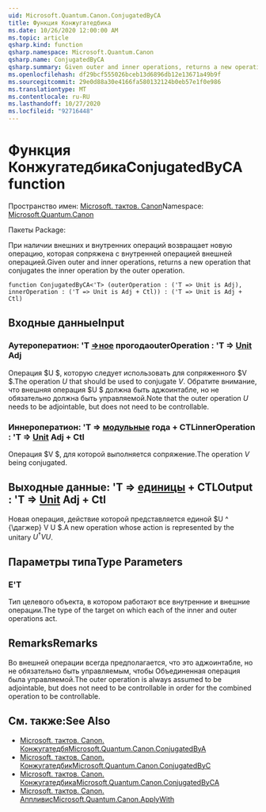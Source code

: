 ```yaml
---
uid: Microsoft.Quantum.Canon.ConjugatedByCA
title: Функция Конжугатедбика
ms.date: 10/26/2020 12:00:00 AM
ms.topic: article
qsharp.kind: function
qsharp.namespace: Microsoft.Quantum.Canon
qsharp.name: ConjugatedByCA
qsharp.summary: Given outer and inner operations, returns a new operation that conjugates the inner operation by the outer operation.
ms.openlocfilehash: df29bcf555026bceb13d6896db12e13671a49b9f
ms.sourcegitcommit: 29e0d88a30e4166fa580132124b0eb57e1f0e986
ms.translationtype: MT
ms.contentlocale: ru-RU
ms.lasthandoff: 10/27/2020
ms.locfileid: "92716448"
---
```

# <a name="conjugatedbyca-function"></a><span data-ttu-id="40265-102">Функция Конжугатедбика</span><span class="sxs-lookup"><span data-stu-id="40265-102">ConjugatedByCA function</span></span>

<span data-ttu-id="40265-103">Пространство имен: [Microsoft. тактов. Canon](xref:Microsoft.Quantum.Canon)</span><span class="sxs-lookup"><span data-stu-id="40265-103">Namespace: [Microsoft.Quantum.Canon](xref:Microsoft.Quantum.Canon)</span></span>

<span data-ttu-id="40265-104">Пакеты [](https://nuget.org/packages/)</span><span class="sxs-lookup"><span data-stu-id="40265-104">Package: [](https://nuget.org/packages/)</span></span>


<span data-ttu-id="40265-105">При наличии внешних и внутренних операций возвращает новую операцию, которая сопряжена с внутренней операцией внешней операцией.</span><span class="sxs-lookup"><span data-stu-id="40265-105">Given outer and inner operations, returns a new operation that conjugates the inner operation by the outer operation.</span></span>

```qsharp
function ConjugatedByCA<'T> (outerOperation : ('T => Unit is Adj), innerOperation : ('T => Unit is Adj + Ctl)) : ('T => Unit is Adj + Ctl)
```


## <a name="input"></a><span data-ttu-id="40265-106">Входные данные</span><span class="sxs-lookup"><span data-stu-id="40265-106">Input</span></span>

### <a name="outeroperation--t--unit-adj"></a><span data-ttu-id="40265-107">Аутероператион: 'T [=>ное](xref:microsoft.quantum.lang-ref.unit) прогода</span><span class="sxs-lookup"><span data-stu-id="40265-107">outerOperation : 'T => [Unit](xref:microsoft.quantum.lang-ref.unit) Adj</span></span>

<span data-ttu-id="40265-108">Операция $U $, которую следует использовать для сопряженного $V $.</span><span class="sxs-lookup"><span data-stu-id="40265-108">The operation $U$ that should be used to conjugate $V$.</span></span> <span data-ttu-id="40265-109">Обратите внимание, что внешняя операция $U $ должна быть аджоинтабле, но не обязательно должна быть управляемой.</span><span class="sxs-lookup"><span data-stu-id="40265-109">Note that the outer operation $U$ needs to be adjointable, but does not need to be controllable.</span></span>


### <a name="inneroperation--t--unit-adj--ctl"></a><span data-ttu-id="40265-110">Иннероператион: 'T => [модульные](xref:microsoft.quantum.lang-ref.unit) года + CTL</span><span class="sxs-lookup"><span data-stu-id="40265-110">innerOperation : 'T => [Unit](xref:microsoft.quantum.lang-ref.unit) Adj + Ctl</span></span>

<span data-ttu-id="40265-111">Операция $V $, для которой выполняется сопряжение.</span><span class="sxs-lookup"><span data-stu-id="40265-111">The operation $V$ being conjugated.</span></span>



## <a name="output--t--unit-adj--ctl"></a><span data-ttu-id="40265-112">Выходные данные: 'T => [единицы](xref:microsoft.quantum.lang-ref.unit) + CTL</span><span class="sxs-lookup"><span data-stu-id="40265-112">Output : 'T => [Unit](xref:microsoft.quantum.lang-ref.unit) Adj + Ctl</span></span>

<span data-ttu-id="40265-113">Новая операция, действие которой представляется единой $U ^ {\дагжер} V U $.</span><span class="sxs-lookup"><span data-stu-id="40265-113">A new operation whose action is represented by the unitary $U^{\dagger} V U$.</span></span>

## <a name="type-parameters"></a><span data-ttu-id="40265-114">Параметры типа</span><span class="sxs-lookup"><span data-stu-id="40265-114">Type Parameters</span></span>

### <a name="t"></a><span data-ttu-id="40265-115">Е</span><span class="sxs-lookup"><span data-stu-id="40265-115">'T</span></span>

<span data-ttu-id="40265-116">Тип целевого объекта, в котором работают все внутренние и внешние операции.</span><span class="sxs-lookup"><span data-stu-id="40265-116">The type of the target on which each of the inner and outer operations act.</span></span>

## <a name="remarks"></a><span data-ttu-id="40265-117">Remarks</span><span class="sxs-lookup"><span data-stu-id="40265-117">Remarks</span></span>

<span data-ttu-id="40265-118">Во внешней операции всегда предполагается, что это аджоинтабле, но не обязательно быть управляемым, чтобы Объединенная операция была управляемой.</span><span class="sxs-lookup"><span data-stu-id="40265-118">The outer operation is always assumed to be adjointable, but does not need to be controllable in order for the combined operation to be controllable.</span></span>

## <a name="see-also"></a><span data-ttu-id="40265-119">См. также:</span><span class="sxs-lookup"><span data-stu-id="40265-119">See Also</span></span>

- [<span data-ttu-id="40265-120">Microsoft. тактов. Canon. Конжугатедбя</span><span class="sxs-lookup"><span data-stu-id="40265-120">Microsoft.Quantum.Canon.ConjugatedByA</span></span>](xref:Microsoft.Quantum.Canon.ConjugatedByA)
- [<span data-ttu-id="40265-121">Microsoft. тактов. Canon. Конжугатедбик</span><span class="sxs-lookup"><span data-stu-id="40265-121">Microsoft.Quantum.Canon.ConjugatedByC</span></span>](xref:Microsoft.Quantum.Canon.ConjugatedByC)
- [<span data-ttu-id="40265-122">Microsoft. тактов. Canon. Конжугатедбика</span><span class="sxs-lookup"><span data-stu-id="40265-122">Microsoft.Quantum.Canon.ConjugatedByCA</span></span>](xref:Microsoft.Quantum.Canon.ConjugatedByCA)
- [<span data-ttu-id="40265-123">Microsoft. тактов. Canon. Аппливис</span><span class="sxs-lookup"><span data-stu-id="40265-123">Microsoft.Quantum.Canon.ApplyWith</span></span>](xref:Microsoft.Quantum.Canon.ApplyWith)